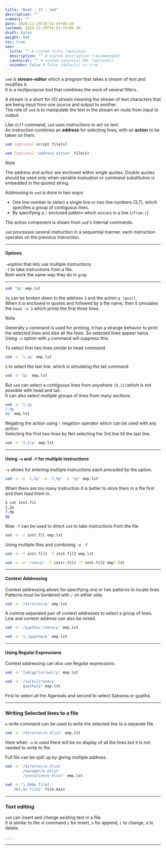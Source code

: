 ```yaml
---
title: "Bash - 17 - sed"
description: ""
summary: ""
date: 2024-12-29T16:51:47+05:30
lastmod: 2024-12-29T16:51:47+05:30
draft: false
weight: 988
toc: true
seo:
  title: "" # custom title (optional)
  description: "" # custom description (recommended)
  canonical: "" # custom canonical URL (optional)
  noindex: false # false (default) or true
---
```



`sed` is **stream-editor** which a program that takes a stream of text and modifies it.     
It is a multipurpose tool that combines the work of several filters.   

A stream is a short for I/O stream meaning the stream of text characters that are being input from one source and output to another.      
The role of `sed` is to manipulate the text in the stream en route from input to output.     

Like `diff` command, `sed` uses instructions to act on text.     
An instruction combines an **address** for selecting lines, with an **action** to be taken on them.  

```bash {frame="none"}
sed [options] script file(s)

sed [options] 'address action' file(s)
```

> [!note]
> The address and action are enclosed within single quotes.
> Double quotes should be used only when variable evaluation or command substitution is embedded in the quoted string.

Addressing in `sed` is done in two ways:
* One line number to select a single line or two line numbers (3,7), which specifies a group of contiguous lines. 
* By specifying a `/` enclosed pattern which occurs in a line (`/From:/`)

The action component is drawn from `sed`'s internal commands.

`sed` processes several instruction in a sequential manner. each instruction operates on the previous instruction.

___

#### Options
`-e`option that lets use multiple instructions       
`-f` to take instructions from a file.      
Both work the same way they do in `grep`

____

```bash {frame="none"}
sed '3q' emp.lst
```
`3q` can be broken down to the address `3` and the action `q (quit)`.      
When it is enclosed in quotes and followed by  a file name, then it simulates the `head -n 3` which prints the first three lines.

> [!note]
> Generally `p` command is used for printing, it has a strange behavior to print the selected lines and also all the lines. So selected lines appear twice.      
> Using `-n` option with `p` command will suppress this. 


To select first two lines similar to head command.
```bash {frame="none"}
sed -n '1,2p' emp.lst
```


`$` to select the last line. which is simulating the tail command.
```bash {frame="none"}
sed -n '$p' emp.lst
```

But `sed` can select a contiguous lines from anywhere `(9,11)`which is not possible with head and tail.     
It can also select multiple groups of lines from many sections.
```bash {frame="none"}
sed -n '1,2p 
7,9p 
$p' emp.lst
```


Negating the action using `!` negation operator which can be used with any action.      
Selecting the first two lines by Not selecting the 3rd line till the last line.
```bash {frame="none"}
sed -n '3,$!p' emp.lst
```


___

#### Using `-e` and `-f` for multiple instructions

`-e` allows for entering multiple instructions each preceded by the option.
```bash {frame="none"}
sed -n -e '1,2p' -e '7,9p' -e '$p' emp.lst
```

When there are too many instruction it is better to store them in a file first and then load them in.
```bash {frame="none"}
$ cat inst.fil
1,2p
7,9p
$p
```
Now `-f` can be used to direct `sed` to take instructions from the file
```bash {frame="none"}
sed -n -f inst.fil emp.lst
```

Using multiple files and combining `-e -f`
```bash {frame="none"}
sed -n -f inst.fil1 -f inst.fil2 emp.lst

sed -n -e '/sen/p' -f instr.fil1 -f inst.fil2 emp?.lst
```

___

#### Context Addressing

Context addressing allows for specifying one or two patterns to locate lines. Patterns must be bordered with `/` on either side.
```bash {frame="none"}
sed -n '/director/p' emp.lst
```
A comma separated pair of context addresses to select a group of lines. Line and context address can also be mixed.
```bash {frame="none"}
sed -n '/guptha/,/Sena/p' emp.lst

sed -n '1,/guptha/p' emp.lst
```

___

#### Using Regular Expressions

Context addressing can also use Regular expressions.
```bash {frame="none"}
sed -n '[aA]gg*[ar]wal/p' emp.lst

sed -n '/sa[kx]s*ena/p
		guptha/p' emp.lst
```
First to select all the Agarwals and second to select Saksena or guptha.


____


### Writing Selected lines to a file

`w` write command can be used to write the selected line to a separate file.
```bash {frame="none"}
sed -n '/director/w dlist' emp.lst 
```
Here when `-n` is used there will be no display of all the lines but it is not needed to write to file.    

Full file can be split up by giving multiple address.
```bash {frame="none"}
sed -n '/director/w dlist
		/manager/w mlist
		/executive/w elist' emp.lst

sed -n '1,500w file1
	501,$w file2' file.main
```


____

### Text editing

`sed` can insert and change existing text in a file.    
It is similar to the vi command `i` for insert, `a` for append, `c` to change, `d` to delete.

.
.
.
.

___
